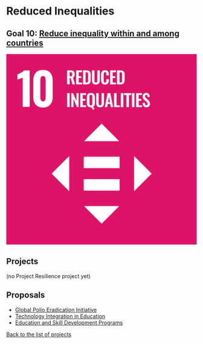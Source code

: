 # Reduced Inequalities

## Goal 10: [Reduce inequality within and among countries](https://sdgs.un.org/goals/goal10)

[![Goal 10](../images/sdgs/E-WEB-Goal-10.png)](https://sdgs.un.org/goals/goal10)

## Projects

(no Project Resilience project yet)

## Proposals

- [Global Polio Eradication Initiative](../proposals/polio_eradication.md)
- [Technology Integration in Education](../proposals/technology_education.md)
- [Education and Skill Development Programs](../proposals/education_skill_dev.md)

[Back to the list of projects](../README.md)